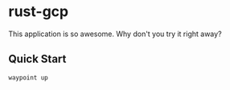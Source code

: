 # rust-gcp

This application is so awesome. Why don't you try it right away?

## Quick Start

```
waypoint up
```